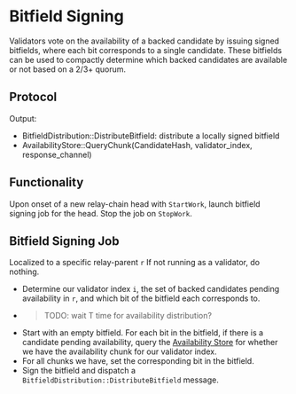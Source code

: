 # Bitfield Signing

Validators vote on the availability of a backed candidate by issuing signed bitfields, where each bit corresponds to a single candidate. These bitfields can be used to compactly determine which backed candidates are available or not based on a 2/3+ quorum.

## Protocol

Output:

- BitfieldDistribution::DistributeBitfield: distribute a locally signed bitfield
- AvailabilityStore::QueryChunk(CandidateHash, validator_index, response_channel)

## Functionality

Upon onset of a new relay-chain head with `StartWork`, launch bitfield signing job for the head. Stop the job on `StopWork`.

## Bitfield Signing Job

Localized to a specific relay-parent `r`
If not running as a validator, do nothing.

- Determine our validator index `i`, the set of backed candidates pending availability in `r`, and which bit of the bitfield each corresponds to.
- > TODO: wait T time for availability distribution?
- Start with an empty bitfield. For each bit in the bitfield, if there is a candidate pending availability, query the [Availability Store](../utility/availability-store.md) for whether we have the availability chunk for our validator index.
- For all chunks we have, set the corresponding bit in the bitfield.
- Sign the bitfield and dispatch a `BitfieldDistribution::DistributeBitfield` message.
